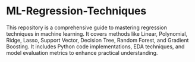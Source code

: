 # ML-Regression-Techniques
This repository is a comprehensive guide to mastering regression techniques in machine learning. It covers methods like Linear, Polynomial, Ridge, Lasso, Support Vector, Decision Tree, Random Forest, and Gradient Boosting. It includes Python code implementations, EDA techniques, and model evaluation metrics to enhance practical understanding.
